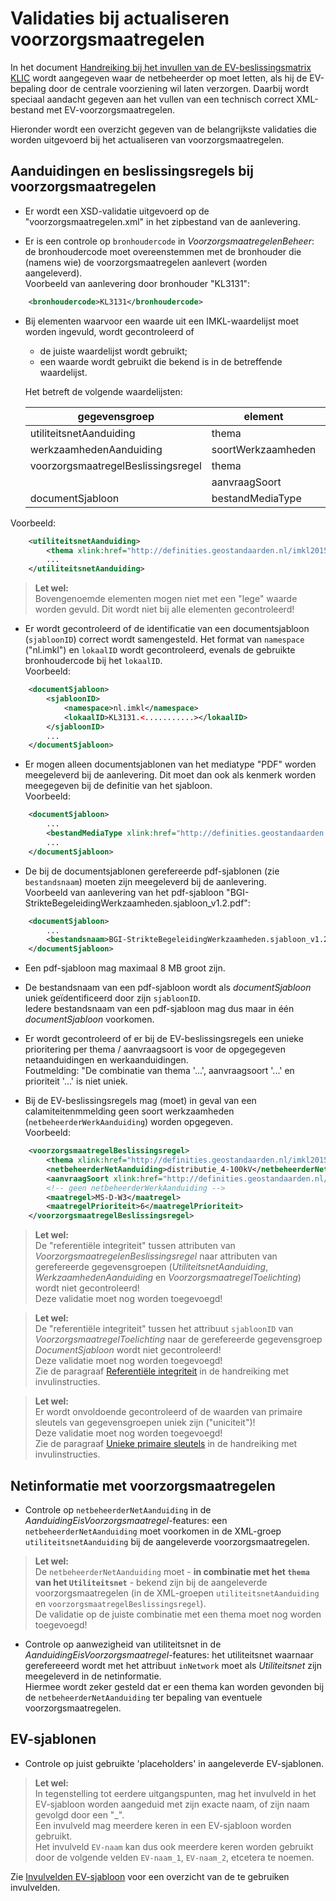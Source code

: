 ﻿# Validaties bij actualiseren voorzorgsmaatregelen

In het document [Handreiking bij het invullen van de EV-beslissingsmatrix KLIC](Handreiking%20voor%20invullen%20EV-beslissingsmatrix.md) wordt aangegeven waar de netbeheerder op moet letten, als hij de EV-bepaling door de centrale voorziening wil laten verzorgen.
Daarbij wordt speciaal aandacht gegeven aan het vullen van een technisch correct XML-bestand met EV-voorzorgsmaatregelen.

Hieronder wordt een overzicht gegeven van de belangrijkste validaties die worden uitgevoerd bij het actualiseren van voorzorgsmaatregelen.

## Aanduidingen en beslissingsregels bij voorzorgsmaatregelen

- Er wordt een XSD-validatie uitgevoerd op de "voorzorgsmaatregelen.xml" in het zipbestand van de aanlevering.

- Er is een controle op `bronhoudercode` in _VoorzorgsmaatregelenBeheer_: de bronhoudercode moet overeenstemmen met de bronhouder die (namens wie) de voorzorgsmaatregelen aanlevert (worden aangeleverd).  \
Voorbeeld van aanlevering door bronhouder "KL3131":
```xml
    <bronhoudercode>KL3131</bronhoudercode>
```

- Bij elementen waarvoor een waarde uit een IMKL-waardelijst moet worden ingevuld, wordt gecontroleerd of
  - de juiste waardelijst wordt gebruikt;
  - een waarde wordt gebruikt die bekend is in de betreffende waardelijst.

  Het betreft de volgende waardelijsten:
  
  |gegevensgroep                      |element             |waardelijst / waarde                       |
  |-----------------------------------|--------------------|-------------------------------------------------------------------------------------------|	
  |utiliteitsnetAanduiding            | thema              | http://definities.geostandaarden.nl/imkl2015/id/waarde/Thema/_<waarde>_                   |
  |werkzaamhedenAanduiding            | soortWerkzaamheden | http://definities.geostandaarden.nl/imkl2015/id/waarde/SoortWerkzaamhedenValue/_<waarde>_ |
  |voorzorgsmaatregelBeslissingsregel | thema              | http://definities.geostandaarden.nl/imkl2015/id/waarde/Thema/_<waarde>_                   |
  |                                   | aanvraagSoort      | http://definities.geostandaarden.nl/imkl2015/id/waarde/AanvraagSoortValue/_<waarde>_      |
  |documentSjabloon                   | bestandMediaType   | http://definities.geostandaarden.nl/imkl2015/id/waarde/BestandMediaTypeValue/_<waarde>_   |
Voorbeeld:
```xml
    <utiliteitsnetAanduiding>
	    <thema xlink:href="http://definities.geostandaarden.nl/imkl2015/id/waarde/Thema/buisleidingGevaarlijkeInhoud"/>
	    ...
    </utiliteitsnetAanduiding>
```

> **Let wel:**  \
Bovengenoemde elementen mogen niet met een "lege" waarde worden gevuld. Dit wordt niet bij alle elementen gecontroleerd!

- Er wordt gecontroleerd of de identificatie van een documentsjabloon (`sjabloonID`) correct wordt samengesteld. Het format van `namespace` ("nl.imkl") en `lokaalID` wordt gecontroleerd, evenals de gebruikte bronhoudercode bij het `lokaalID`.  \
Voorbeeld:
```xml
    <documentSjabloon>
        <sjabloonID>
            <namespace>nl.imkl</namespace>
            <lokaalID>KL3131.<...........></lokaalID>
        </sjabloonID>
		...
    </documentSjabloon>
```

- Er mogen alleen documentsjablonen van het mediatype "PDF" worden meegeleverd bij de aanlevering. Dit moet dan ook als kenmerk worden meegegeven bij de definitie van het sjabloon.  \
Voorbeeld:
```xml
    <documentSjabloon>
		...
        <bestandMediaType xlink:href="http://definities.geostandaarden.nl/imkl2015/id/waarde/BestandMediaTypeValue/PDF"/>
		...
    </documentSjabloon>
```

- De bij de documentsjablonen gerefereerde pdf-sjablonen (zie `bestandsnaam`) moeten zijn meegeleverd bij de aanlevering.  \
Voorbeeld van aanlevering van het pdf-sjabloon "BGI-StrikteBegeleidingWerkzaamheden.sjabloon_v1.2.pdf":
```xml
    <documentSjabloon>
		...
        <bestandsnaam>BGI-StrikteBegeleidingWerkzaamheden.sjabloon_v1.2.pdf</bestandsnaam>
    </documentSjabloon>
```

- Een pdf-sjabloon mag maximaal 8 MB groot zijn.

- De bestandsnaam van een pdf-sjabloon wordt als _documentSjabloon_ uniek geïdentificeerd door zijn `sjabloonID`.  \
Iedere bestandsnaam van een pdf-sjabloon mag dus maar in één _documentSjabloon_ voorkomen.

- Er wordt gecontroleerd of er bij de EV-beslissingsregels een unieke prioritering per thema / aanvraagsoort is voor de opgegegeven netaanduidingen en werkaanduidingen.  \
Foutmelding: "De combinatie van thema '...', aanvraagsoort '...' en prioriteit '...' is niet uniek.

- Bij de EV-beslissingsregels mag (moet) in geval van een calamiteitenmmelding geen soort werkzaamheden (`netbeheerderWerkAanduiding`) worden opgegeven.  \
Voorbeeld:
```xml
    <voorzorgsmaatregelBeslissingsregel>
        <thema xlink:href="http://definities.geostandaarden.nl/imkl2015/id/waarde/Thema/middenspanning"/>
        <netbeheerderNetAanduiding>distributie_4-100kV</netbeheerderNetAanduiding>
        <aanvraagSoort xlink:href="http://definities.geostandaarden.nl/imkl2015/id/waarde/AanvraagSoortValue/calamiteitenmelding"/>
        <!-- geen netbeheerderWerkAanduiding -->
        <maatregel>MS-D-W3</maatregel>
        <maatregelPrioriteit>6</maatregelPrioriteit>
    </voorzorgsmaatregelBeslissingsregel>
```

> **Let wel:**  \
De "referentiële integriteit" tussen attributen van _VoorzorgsmaatregelenBeslissingsregel_ naar attributen van gerefereerde gegevensgroepen (_UtiliteitsnetAanduiding_, _WerkzaamhedenAanduiding_ en _VoorzorgsmaatregelToelichting_) wordt niet gecontroleerd!  \
Deze validatie moet nog worden toegevoegd!

> **Let wel:**  \
De "referentiële integriteit" tussen het attribuut `sjabloonID` van _VoorzorgsmaatregelToelichting_ naar de gerefereerde gegevensgroep _DocumentSjabloon_ wordt niet gecontroleerd!  \
Deze validatie moet nog worden toegevoegd!  \
Zie de paragraaf [Referentiële integriteit](Handreiking%20voor%20invullen%20EV-beslissingsmatrix.md#referenti%C3%ABle-integriteit) in de handreiking met invulinstructies.

> **Let wel:**  \
Er wordt onvoldoende gecontroleerd of de waarden van primaire sleutels van gegevensgroepen uniek zijn ("uniciteit")!  \
Deze validatie moet nog worden toegevoegd!  \
Zie de paragraaf [Unieke primaire sleutels](Handreiking%20voor%20invullen%20EV-beslissingsmatrix.md#unieke-primaire-sleutels) in de handreiking met invulinstructies.


## Netinformatie met voorzorgsmaatregelen

- Controle op `netbeheerderNetAanduiding` in de _AanduidingEisVoorzorgsmaatregel_-features: een `netbeheerderNetAanduiding` moet voorkomen in de XML-groep `utiliteitsnetAanduiding` bij de aangeleverde voorzorgsmaatregelen.

> **Let wel:**  \
De `netbeheerderNetAanduiding` moet - **in combinatie met het `thema` van het `Utiliteitsnet`** - bekend zijn bij de aangeleverde voorzorgsmaatregelen (in de XML-groepen `utiliteitsnetAanduiding` en `voorzorgsmaatregelBeslissingsregel`).  \
De validatie op de juiste combinatie met een thema moet nog worden toegevoegd!

- Controle op aanwezigheid van utiliteitsnet in de _AanduidingEisVoorzorgsmaatregel_-features: het utiliteitsnet waarnaar gerefereeerd wordt met het attribuut `inNetwork` moet als _Utiliteitsnet_ zijn meegeleverd in de netinformatie.  \
Hiermee wordt zeker gesteld dat er een thema kan worden gevonden bij de `netbeheerderNetAanduiding` ter bepaling van eventuele voorzorgsmaatregelen.


## EV-sjablonen

- Controle op juist gebruikte 'placeholders' in aangeleverde EV-sjablonen.


> **Let wel:**  \
In tegenstelling tot eerdere uitgangspunten, mag het invulveld in het EV-sjabloon worden aangeduid met zijn exacte naam, of zijn naam gevolgd door een "\_<volgnummer>".  \
Een invulveld mag meerdere keren in een EV-sjabloon worden gebruikt.  \
Het invulveld `EV-naam` kan dus ook meerdere keren worden gebruikt door de volgende velden `EV-naam_1`, `EV-naam_2`, etcetera te noemen.


Zie [Invulvelden EV-sjabloon](Invulvelden%20EV-sjabloon%20(2018-05-23).pdf) voor een overzicht van de te gebruiken invulvelden.